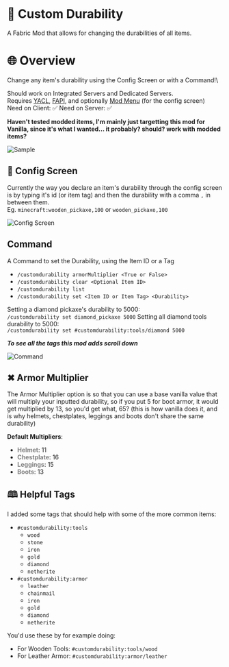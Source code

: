 # 💪 Custom Durability
A Fabric Mod that allows for changing the durabilities of all items.

# 🌐 Overview
Change any item's durability using the Config Screen or with a Command!\

Should work on Integrated Servers and Dedicated Servers.\
Requires [YACL](https://modrinth.com/mod/yacl), [FAPI](https://modrinth.com/mod/fabric-api), and optionally [Mod Menu](https://modrinth.com/mod/modmenu) (for the config screen)\
Need on Client: ✅  Need on Server: ✅

**Haven't tested modded items, I'm mainly just targetting this mod for Vanilla, since it's what I wanted... it probably? should? work with modded items?**

![Sample](https://i.imgur.com/EcObE6G.png)

## 🔧 Config Screen
Currently the way you declare an item's durability through the config screen is by
typing it's id (or item tag) and then the durability with a comma `,` in between them. \
Eg. `minecraft:wooden_pickaxe,100` or `wooden_pickaxe,100`

![Config Screen](https://i.imgur.com/3evlmk8.png)

## Command
A Command to set the Durability, using the Item ID or a Tag
+ `/customdurability armorMultiplier <True or False>`
+ `/customdurability clear <Optional Item ID>`
+ `/customdurability list`
+ `/customdurability set <Item ID or Item Tag> <Durability>`

Setting a diamond pickaxe's durability to 5000:\
`/customdurability set diamond_pickaxe 5000`
Setting all diamond tools durability to 5000:\
`/customdurability set #customdurability:tools/diamond 5000`

***To see all the tags this mod adds scroll down***

![Command](https://i.imgur.com/MDsbjTj.png)

## ✖ Armor Multiplier
The Armor Multiplier option is so that you can use a base vanilla value that will multiply
your inputted durability, so if you put 5 for boot armor, it would get multiplied by 13, so you'd get what, 65?
(this is how vanilla does it, and is why helmets, chestplates, leggings and boots don't share the same durability)

**Default Multipliers**:
+ <span style="color:gray;">**Helmet**</span>: 11
+ <span style="color:gray;">**Chestplate**</span>: 16
+ <span style="color:gray;">**Leggings**</span>: 15
+ <span style="color:gray;">**Boots**</span>: 13

## 🕮 Helpful Tags
I added some tags that should help with some of the more common items:

* `#customdurability:tools`
  * `wood`
  * `stone`
  * `iron`
  * `gold`
  * `diamond`
  * `netherite`
* `#customdurability:armor`
  * `leather`
  * `chainmail`
  * `iron`
  * `gold`
  * `diamond`
  * `netherite`

You'd use these by for example doing:
* For Wooden Tools: `#customdurability:tools/wood`
* For Leather Armor: `#customdurability:armor/leather`